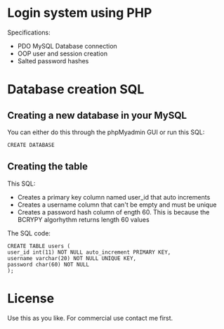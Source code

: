 # Login system using PHP
Specifications:

* PDO MySQL Database connection
* OOP user and session creation
* Salted password hashes
 
# Database creation SQL

## Creating a new database in your MySQL

You can either do this through the phpMyadmin GUI or run this SQL:

	CREATE DATABASE

## Creating the table

This SQL:

- Creates a primary key column named user_id that auto increments
- Creates a username column that can't be empty and must be unique
- Creates a password hash column of ength 60. This is because the BCRYPY algorhythm returns length 60 values

The SQL code:

```
CREATE TABLE users (
user_id int(11) NOT NULL auto_increment PRIMARY KEY,
username varchar(20) NOT NULL UNIQUE KEY,
password char(60) NOT NULL
);
```

# License
Use this as you like. For commercial use contact me first.